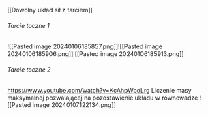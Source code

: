 [[Dowolny układ sił z tarciem]]
###### Tarcie toczne 1
![[Pasted image 20240106185857.png]]![[Pasted image 20240106185906.png]]![[Pasted image 20240106185913.png]]

###### Tarcie toczne 2
https://www.youtube.com/watch?v=KcAhpWpoLrg
Liczenie masy maksymalnej pozwalającej na pozostawienie układu w równowadze
![[Pasted image 20240107122134.png]]